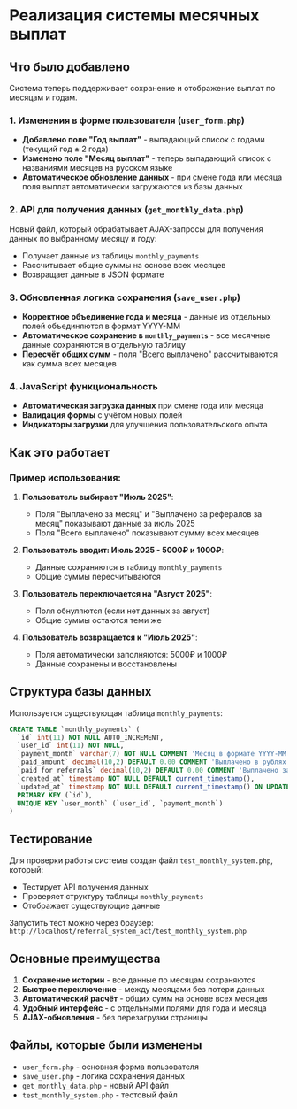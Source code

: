 # Реализация системы месячных выплат

## Что было добавлено

Система теперь поддерживает сохранение и отображение выплат по месяцам и годам.

### 1. Изменения в форме пользователя (`user_form.php`)

- **Добавлено поле "Год выплат"** - выпадающий список с годами (текущий год ± 2 года)
- **Изменено поле "Месяц выплат"** - теперь выпадающий список с названиями месяцев на русском языке
- **Автоматическое обновление данных** - при смене года или месяца поля выплат автоматически загружаются из базы данных

### 2. API для получения данных (`get_monthly_data.php`)

Новый файл, который обрабатывает AJAX-запросы для получения данных по выбранному месяцу и году:
- Получает данные из таблицы `monthly_payments`
- Рассчитывает общие суммы на основе всех месяцев
- Возвращает данные в JSON формате

### 3. Обновленная логика сохранения (`save_user.php`)

- **Корректное объединение года и месяца** - данные из отдельных полей объединяются в формат YYYY-MM
- **Автоматическое сохранение в `monthly_payments`** - все месячные данные сохраняются в отдельную таблицу
- **Пересчёт общих сумм** - поля "Всего выплачено" рассчитываются как сумма всех месяцев

### 4. JavaScript функциональность

- **Автоматическая загрузка данных** при смене года или месяца
- **Валидация формы** с учётом новых полей
- **Индикаторы загрузки** для улучшения пользовательского опыта

## Как это работает

### Пример использования:

1. **Пользователь выбирает "Июль 2025"**:
   - Поля "Выплачено за месяц" и "Выплачено за рефералов за месяц" показывают данные за июль 2025
   - Поля "Всего выплачено" показывают сумму всех месяцев

2. **Пользователь вводит: Июль 2025 - 5000₽ и 1000₽**:
   - Данные сохраняются в таблицу `monthly_payments`
   - Общие суммы пересчитываются

3. **Пользователь переключается на "Август 2025"**:
   - Поля обнуляются (если нет данных за август)
   - Общие суммы остаются теми же

4. **Пользователь возвращается к "Июль 2025"**:
   - Поля автоматически заполняются: 5000₽ и 1000₽
   - Данные сохранены и восстановлены

## Структура базы данных

Используется существующая таблица `monthly_payments`:

```sql
CREATE TABLE `monthly_payments` (
  `id` int(11) NOT NULL AUTO_INCREMENT,
  `user_id` int(11) NOT NULL,
  `payment_month` varchar(7) NOT NULL COMMENT 'Месяц в формате YYYY-MM',
  `paid_amount` decimal(10,2) DEFAULT 0.00 COMMENT 'Выплачено в рублях за месяц',
  `paid_for_referrals` decimal(10,2) DEFAULT 0.00 COMMENT 'Выплачено за рефералов за месяц',
  `created_at` timestamp NOT NULL DEFAULT current_timestamp(),
  `updated_at` timestamp NOT NULL DEFAULT current_timestamp() ON UPDATE current_timestamp(),
  PRIMARY KEY (`id`),
  UNIQUE KEY `user_month` (`user_id`, `payment_month`)
)
```

## Тестирование

Для проверки работы системы создан файл `test_monthly_system.php`, который:
- Тестирует API получения данных
- Проверяет структуру таблицы `monthly_payments`
- Отображает существующие данные

Запустить тест можно через браузер: `http://localhost/referral_system_act/test_monthly_system.php`

## Основные преимущества

1. **Сохранение истории** - все данные по месяцам сохраняются
2. **Быстрое переключение** - между месяцами без потери данных
3. **Автоматический расчёт** - общих сумм на основе всех месяцев
4. **Удобный интерфейс** - с отдельными полями для года и месяца
5. **AJAX-обновления** - без перезагрузки страницы

## Файлы, которые были изменены

- `user_form.php` - основная форма пользователя
- `save_user.php` - логика сохранения данных
- `get_monthly_data.php` - новый API файл
- `test_monthly_system.php` - тестовый файл
